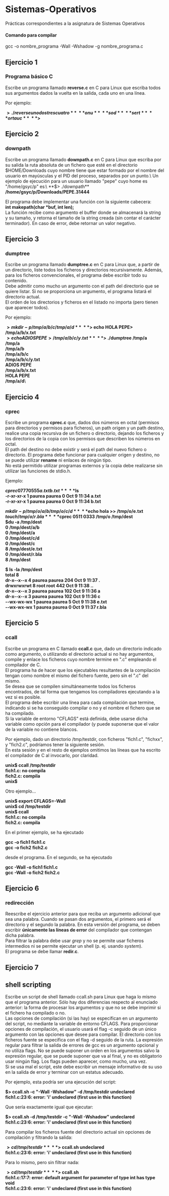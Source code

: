 # Sistemas-Operativos

Prácticas correspondientes a la asignatura de Sistemas Operativos

#### Comando para compilar
gcc -o nombre_programa -Wall -Wshadow -g nombre_programa.c

## Ejercicio 1
### Programa básico C

Escribe un programa llamado **reverse.c** en C para Linux que escriba todos sus argumentos dados la vuelta en la salida, cada uno en una línea.

Por ejemplo:

**$> ./reverse uno dos tres cuatro**\
**onu**\
**sod**\
**sert**\
**ortauc**\
**$>**


## Ejercicio 2
### downpath

Escribe un programa llamado **downpath.c** en C para Linux que escriba por su salida la ruta absoluta de un fichero que esté en el directorio $HOME/Downloads cuyo nombre tiene que estar formado por el nombre del usuario en mayúsculas y el PID del proceso, separados por un punto.\
Un ejemplo de ejecución para un usuario llamado "pepe" cuyo home es "/home/gsyc/p" es:\
**$> ./downpath**\
**/home/gsyc/p/Downloads/PEPE.31444**

El programa debe implementar una función con la siguiente cabecera:\
**int makepath(char *buf, int len);**\
La función recibe como argumento el buffer donde se almacenará la string y su tamaño, y retorna el tamaño de la string creada (sin contar el carácter terminador). En caso de error, debe retornar un valor negativo.

## Ejercicio 3
### dumptree

Escribe un programa llamado **dumptree.c** en C para Linux que, a partir de un directorio, liste todos los ficheros y directorios recursivamente. Además, para los ficheros convencionales, el programa debe escribir todo su contenido.\
Debe admitir como mucho un argumento con el path del directorio que se quiere listar. Si no se proporciona un argumento, el programa listará el directorio actual.\
El orden de los directorios y ficheros en el listado no importa (pero tienen que aparecer todos).

Por ejemplo:

**$> mkdir -p /tmp/a/b/c /tmp/a/d**\
**$> echo HOLA PEPE> /tmp/a/b/x.txt**\
**$> echo ADIOS PEPE > /tmp/a/b/c/y.txt**\
**$> ./dumptree /tmp/a**\
**/tmp/a**\
**/tmp/a/b**\
**/tmp/a/b/c**\
**/tmp/a/b/c/y.txt**\
**ADIOS PEPE**\
**/tmp/a/b/x.txt**\
**HOLA PEPE**\
**/tmp/a/d**\

## Ejercicio 4
### cprec

Escribe un programa **cprec.c** que, dados dos números en octal (permisos para directorios y permisos para ficheros), un path origen y un path destino, realice una copia recursiva de un fichero o directorio, dejando los ficheros y los directorios de la copia con los permisos que describen los números en octal.\
El path del destino no debe existir y será el path del nuevo fichero o directorio. El programa debe funcionar para cualquier origen y destino, no se puede utilizar **rename** ni enlaces de ningún tipo.\
No está permitido utilizar programas externos y la copia debe realizarse sin utilizar las funciones de stdio.h.

Ejemplo:

**$cprec 0777 0555 a.txt b.txt**\
**$ls**\
**-r-xr-xr-x  1 paurea  paurea  0 Oct  9 11:34 a.txt**\
**-r-xr-xr-x  1 paurea  paurea  0 Oct  9 11:34 b.txt**

**$mkdir -p /tmp/o/a/b /tmp/o/c/d**\
**$echo hola >> /tmp/o/e.txt**\
**$touch /tmp/o/r.bla**\
**$cprec 0511 0333 /tmp/o /tmp/dest**\
**$du -a /tmp/dest**\
**0    /tmp/dest/a/b**\
**0    /tmp/dest/a**\
**0    /tmp/dest/c/d**\
**0    /tmp/dest/c**\
**8    /tmp/dest/e.txt**\
**0    /tmp/dest/r.bla**\
**8    /tmp/dest**

**$ ls -la /tmp/dest**\
**total 8**\
**dr-x--x--x  4 paurea  paurea  204 Oct  9 11:37 .**\
**drwxrwxrwt  8 root    root  442 Oct  9 11:38 ..**\
**dr-x--x--x  3 paurea  paurea  102 Oct  9 11:36 a**\
**dr-x--x--x  3 paurea  paurea  102 Oct  9 11:36 c**\
**--wx-wx-wx  1 paurea  paurea    5 Oct  9 11:38 e.txt**\
**--wx-wx-wx  1 paurea  paurea    0 Oct  9 11:37 r.bla**

## Ejercicio 5
### ccall

Escribe un programa en C llamado **ccall.c** que, dado un directorio indicado como argumento, o utilizando el directorio actual si no hay argumentos, compile y enlace los ficheros cuyo nombre termine en ".c" empleando el compilador de C.\
El programa ha de hacer que los ejecutables resultantes de la compilación tengan como nombre el mismo del fichero fuente, pero sin el ".c" del mismo.\
Se desea que se compilen simultáneamente todos los ficheros encontrados, de tal forma que tengamos los compiladores ejecutando a la vez si es posible.\
El programa debe escribir una línea para cada compilación que termine, indicando si se ha conseguido compilar o no y el nombre el fichero que se ha compilado.\
Si la variable de entorno "CFLAGS" está definida, debe usarse dicha variable como opción para el compilador (y puede suponerse que el valor de la variable no contiene blancos.

Por ejemplo, dado un directorio /tmp/testdir, con ficheros "fich1.c", "fichxx", y "fich2.c", podríamos tener la siguiente sesión.\
En esta sesión y en el resto de ejemplos omitimos las líneas que ha escrito el compilador de C al invocarlo, por claridad.

**unix$ ccall /tmp/testdir**\
**fich1.c: no compila**\
**fich2.c: compila**\
**unix$**

Otro ejemplo...

**unix$ export CFLAGS=-Wall**\
**unix$ cd /tmp/testdir**\
**unix$ ccall**\
**fich1.c: no compila**\
**fich2.c: compila**

En el primer ejemplo, se ha ejecutado

**gcc -o fich1 fich1.c**\
**gcc -o fich2 fich2.c**

desde el programa. En el segundo, se ha ejecutado

**gcc -Wall -o fich1 fich1.c**\
**gcc -Wall -o fich2 fich2.c**

## Ejercicio 6
### redirección

Reescribe el ejercicio anterior para que reciba un argumento adicional que sea una palabra. Cuando se pasan dos argumentos, el primero será el directorio y el segundo la palabra. En esta versión del programa, se deben escribir **únicamente las líneas de error** del compilador que contengan dicha palabra.\
Para filtrar la palabra debe usar *grep* y no se permite usar ficheros intermedios ni se permite ejecutar un shell (p. ej. usando *system*).\
El programa se debe llamar **redir.c**.

## Ejercicio 7
## shell scripting

Escribe un script de shell llamado ccall.sh para Linux que haga lo mismo que el programa anterior. Sólo hay dos diferencias respecto al enunciado anterior: la forma de procesar los argumentos y que no se debe imprimir si el fichero ha compilado o no.\
Las opciones de compilación (si las hay) se especifican en un argumento del script, no mediante la variable de entorno CFLAGS. Para proporcionar opciones de compilación, el usuario usará el flag -c seguido de un único argumento con las opciones que desee para compilar.  El directorio con los ficheros fuente se especifica con el flag -d seguido de la ruta. La expresión regular para filtrar la salida de errores de gcc es un argumento opcional y no utiliza flags. No se puede suponer un orden en los argumentos salvo la expresión regular, que se puede suponer que va al final, y no es obligatorio usar ningún flag. Los flags pueden aparecer, como mucho, una vez.\
Si se usa mal el script, este debe escribir un mensaje informativo de su uso en la salida de error y terminar con un estatus adecuado.

Por ejemplo, esta podría ser una ejecución del script:

**$> ccall.sh -c "-Wall -Wshadow" -d /tmp/testdir undeclared**\
**fich1.c:23:6: error: 'i' undeclared (first use in this function)**

Que sería exactamente igual que ejecutar:

**$> ccall.sh -d /tmp/testdir -c "-Wall -Wshadow" undeclared**\
**fich1.c:23:6: error: 'i' undeclared (first use in this function)**

Para compilar los ficheros fuente del directorio actual sin opciones de compilación y filtrando la salida:

**$> cd /tmp/testdir**\
**$> ccall.sh undeclared**\
**fich1.c:23:6: error: 'i' undeclared (first use in this function)**

Para lo mismo, pero sin filtrar nada:

**$> cd /tmp/testdir**\
**$> ccall.sh**\
**fich1.c:17:7: error: default argument for parameter of type int has type void**\
**fich1.c:23:6: error: 'i' undeclared (first use in this function)**

